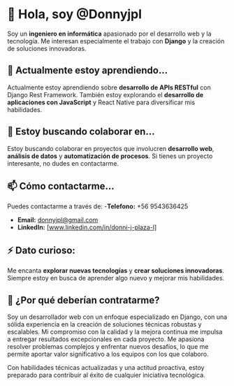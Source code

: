 # 👋 Hola, soy @Donnyjpl

Soy un **ingeniero en informática** apasionado por el desarrollo web y la tecnología. Me interesan especialmente el trabajo con **Django** y la creación de soluciones innovadoras.

## 🌱 Actualmente estoy aprendiendo...
Actualmente estoy aprendiendo sobre **desarrollo de APIs RESTful** con Django Rest Framework. También estoy explorando el **desarrollo de aplicaciones con JavaScript** 
y React Native para diversificar mis habilidades.

## 💞️ Estoy buscando colaborar en...
Estoy buscando colaborar en proyectos que involucren **desarrollo web**, **análisis de datos** y **automatización de procesos**. 
Si tienes un proyecto interesante, no dudes en contactarme.

## 📫 Cómo contactarme...
Puedes contactarme a través de:
-**Telefono:** +56 9543636425
- **Email:** [donnyjpl@gmail.com](mailto:donnyjpl@gmail.com)
- **LinkedIn:** [www.linkedin.com/in/donni-j-plaza-l]

## ⚡ Dato curioso:
Me encanta **explorar nuevas tecnologías** y **crear soluciones innovadoras**. Siempre estoy en busca de aprender algo nuevo y mejorar mis habilidades.

## 🚀 ¿Por qué deberían contratarme?
Soy un desarrollador web con un enfoque especializado en Django, con una sólida experiencia en la creación de soluciones técnicas robustas y escalables. Mi compromiso con la calidad y la mejora continua me impulsa a entregar resultados excepcionales en cada proyecto. Me apasiona resolver problemas complejos y enfrentar nuevos desafíos, lo que me permite aportar valor significativo a los equipos con los que colaboro.

Con habilidades técnicas actualizadas y una actitud proactiva, estoy preparado para contribuir al éxito de cualquier iniciativa tecnológica.


